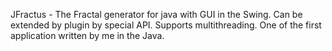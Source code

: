 JFractus - The Fractal generator for java with GUI in the Swing.
Can be extended by plugin by special API. Supports multithreading.
One of the first application written by me in the Java.
